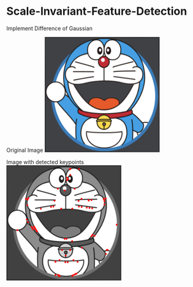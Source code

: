 # Scale-Invariant-Feature-Detection
Implement Difference of Gaussian

Original Image
<img src = "https://github.com/ronnie0726/Scale-Invariant-Feature-Detection/blob/main/testdata/1.png" width=300, height=300>

Image with detected keypoints
<img src = "https://github.com/ronnie0726/Scale-Invariant-Feature-Detection/blob/main/result/1.png" width=300, height=300>
